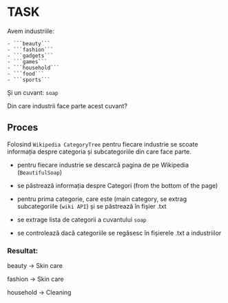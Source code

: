 

# TASK

Avem industriile:

	- ```beauty```
	- ```fashion```
	- ```gadgets```
	- ```games```
	- ```household```
	- ```food```
	- ```sports```

Și un cuvant: ```soap```

Din care industrii face parte acest cuvant?


## Proces 

Folosind ```Wikipedia CategoryTree``` pentru fiecare industrie se scoate informația despre categoria și subcategoriile din care face parte.

- pentru fiecare industrie se descarcă pagina de pe Wikipedia (```BeautifulSoap```)

- se păstrează informația despre Categori (from the bottom of the page)

- pentru prima  categorie, care este (main category, se extrag subcategoriile (```wiki API```) și se păstrează în fișier .txt


- se extrage lista de categorii a cuvantului ```soap```

- se controlează dacă categoriile se regăsesc în fișierele .txt a industriilor 


### Resultat:

beauty -> Skin care

fashion -> Skin care

household -> Cleaning